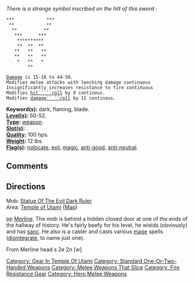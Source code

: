 *There is a strange symbol inscribed on the hilt of this sword :*

`***            ***`  
` **            **`  
`  **          **`  
`   ***      ***`  
`    **********`  
`    **  **  **`  
`   **   **   **`  
`   **   **   **`  
`    *   **   *`  
`        **`

[`Damage`](Melee_Weapon_Values.md "wikilink")` is 15-18 to 44-50.`  
`Modifies melee attacks with leeching damage continuous`  
`Insignificantly increases resistance to fire continuous`  
`Modifies `[`hit`` ``roll`](Hit_Roll.md "wikilink")` by 9 continous.`  
`Modifies `[`damage`` ``roll`](Damage_Roll.md "wikilink")` by 11 continous.`

**Keyword(s):** dark, flaming, blade.  
**[Level(s)](Object_Level.md "wikilink"):** 50-52.  
**[Type](:Category:_Object_Types.md "wikilink"):**
[weapon](:Category:_Melee_Weapons.md "wikilink").  
**[Slot(s)](Object_Slots.md "wikilink"):** <wielded>.  
**[Quality](Object_Quality.md "wikilink"):** 100 hps.  
**[Weight](Object_Weight.md "wikilink"):** 12 lbs.  
**[Flag(s)](:Category:_Object_Flags.md "wikilink"):**
[nolocate](NoLocate_Flag.md "wikilink"),
[evil](Evil_Flag.md "wikilink"), [magic](Magic_Flag.md "wikilink"),
[anti-good](Anti-Good_Flag.md "wikilink"),
[anti-neutral](Anti-Neutral_Flag.md "wikilink").

## Comments

## Directions

Mob: [Statue Of The Evil Dark
Ruler](Statue_Of_The_Evil_Dark_Ruler "wikilink")  
Area: [Temple of Utami](:Category:_Temple_Of_Utami.md "wikilink")
([Map](Temple_Of_Utami_Map.md "wikilink"))

pp [Merline](Merline "wikilink"). The mob is behind a hidden closed door
at one of the ends of the hallway of history. He's fairly beefy for his
level, he wields (obviously) and has [sanc](Sanctuary.md "wikilink"). He
also is a caster and casts various [mage](:Category:Mages.md "wikilink")
spells ([disintegrate](disintegrate "wikilink"), to name just one).

From Merline head s 2e 2n \[w\]

[Category: Gear In Temple Of
Utami](Category:_Gear_In_Temple_Of_Utami "wikilink") [Category: Standard
One-Or-Two-Handed
Weapons](Category:_Standard_One-Or-Two-Handed_Weapons "wikilink")
[Category: Melee Weapons That
Slice](Category:_Melee_Weapons_That_Slice "wikilink") [Category: Fire
Resistance Gear](Category:_Fire_Resistance_Gear "wikilink") [Category:
Hero Melee Weapons](Category:_Hero_Melee_Weapons "wikilink")
